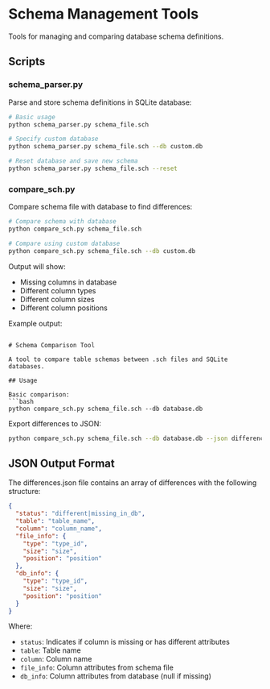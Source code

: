 # Schema Management Tools

Tools for managing and comparing database schema definitions.

## Scripts

### schema_parser.py

Parse and store schema definitions in SQLite database:

```bash
# Basic usage
python schema_parser.py schema_file.sch

# Specify custom database
python schema_parser.py schema_file.sch --db custom.db

# Reset database and save new schema
python schema_parser.py schema_file.sch --reset
```

### compare_sch.py

Compare schema file with database to find differences:

```bash
# Compare schema with database
python compare_sch.py schema_file.sch

# Compare using custom database
python compare_sch.py schema_file.sch --db custom.db
```

Output will show:
- Missing columns in database
- Different column types
- Different column sizes
- Different column positions

Example output:
```

# Schema Comparison Tool

A tool to compare table schemas between .sch files and SQLite databases.

## Usage

Basic comparison:
```bash
python compare_sch.py schema_file.sch --db database.db
```

Export differences to JSON:
```bash
python compare_sch.py schema_file.sch --db database.db --json differences.json
```

## JSON Output Format

The differences.json file contains an array of differences with the following structure:

```json
{
  "status": "different|missing_in_db",
  "table": "table_name",
  "column": "column_name", 
  "file_info": {
    "type": "type_id",
    "size": "size",
    "position": "position"
  },
  "db_info": {
    "type": "type_id",
    "size": "size", 
    "position": "position"
  }
}
```

Where:
- `status`: Indicates if column is missing or has different attributes
- `table`: Table name
- `column`: Column name
- `file_info`: Column attributes from schema file
- `db_info`: Column attributes from database (null if missing)


